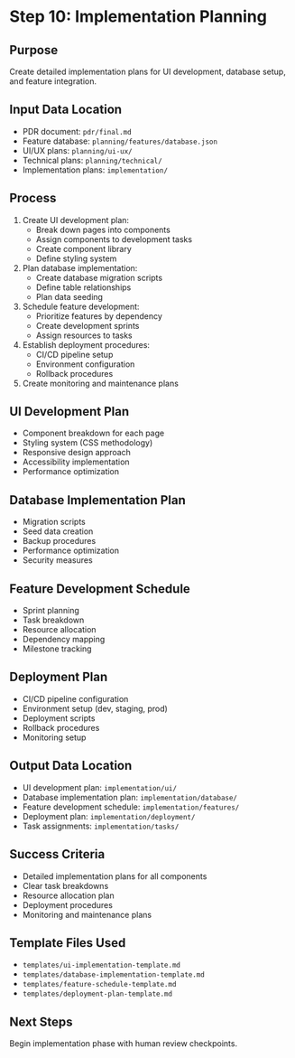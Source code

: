 # Step 10: Implementation Planning

## Purpose
Create detailed implementation plans for UI development, database setup, and feature integration.

## Input Data Location
- PDR document: `pdr/final.md`
- Feature database: `planning/features/database.json`
- UI/UX plans: `planning/ui-ux/`
- Technical plans: `planning/technical/`
- Implementation plans: `implementation/`

## Process
1. Create UI development plan:
   - Break down pages into components
   - Assign components to development tasks
   - Create component library
   - Define styling system
2. Plan database implementation:
   - Create database migration scripts
   - Define table relationships
   - Plan data seeding
3. Schedule feature development:
   - Prioritize features by dependency
   - Create development sprints
   - Assign resources to tasks
4. Establish deployment procedures:
   - CI/CD pipeline setup
   - Environment configuration
   - Rollback procedures
5. Create monitoring and maintenance plans

## UI Development Plan
- Component breakdown for each page
- Styling system (CSS methodology)
- Responsive design approach
- Accessibility implementation
- Performance optimization

## Database Implementation Plan
- Migration scripts
- Seed data creation
- Backup procedures
- Performance optimization
- Security measures

## Feature Development Schedule
- Sprint planning
- Task breakdown
- Resource allocation
- Dependency mapping
- Milestone tracking

## Deployment Plan
- CI/CD pipeline configuration
- Environment setup (dev, staging, prod)
- Deployment scripts
- Rollback procedures
- Monitoring setup

## Output Data Location
- UI development plan: `implementation/ui/`
- Database implementation plan: `implementation/database/`
- Feature development schedule: `implementation/features/`
- Deployment plan: `implementation/deployment/`
- Task assignments: `implementation/tasks/`

## Success Criteria
- Detailed implementation plans for all components
- Clear task breakdowns
- Resource allocation plan
- Deployment procedures
- Monitoring and maintenance plans

## Template Files Used
- `templates/ui-implementation-template.md`
- `templates/database-implementation-template.md`
- `templates/feature-schedule-template.md`
- `templates/deployment-plan-template.md`

## Next Steps
Begin implementation phase with human review checkpoints.